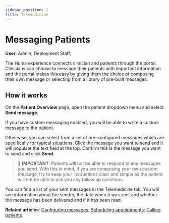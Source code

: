 ```yaml
---
sidebar_position: 1
title: Telemedicine 
---
```

# Messaging Patients
**User**: Admin; Deployment Staff; 

The Huma experience connects clinician and patients through the portal. Clinicians can choose to message their patients with important information and the portal makes this easy by giving them the choice of composing their own message or selecting from a library of pre-built messages.

## How it works​
On the **Patient Overview** page, open the patient dropdown menu and select **Send message**.

If you have custom messaging enabled, you will be able to write a custom message to the patient. 

Otherwise, you can select from a set of pre-configured messages which are specifically for typical situations. Click the message you want to send and it will populate the text field at the top. Confirm this is the message you want to send and click **Send**.

> 🛑 **IMPORTANT**: Patients will not be able to respond to any messages you send. With this in mind, if you are composing your own custom message, try to keep your instructions clear and simple as the patient will not be able to ask you any follow up questions.

You can find a list of your sent messages in the Telemedicine tab. You will see information about the sender, the date when it was sent and whether the message has been delivered and if it has been read.

**Related articles**: [Configuring messages](https://github.com/huma-engineering/huma-docs/blob/052dca39711e6481e92fb876bc861e502171bcf4/data-collection/Admin%20Portal/Managing%20Deployments/General%20Settings/Configuring%20messages.md); [Scheduling appointments](https://github.com/huma-engineering/huma-docs/blob/676db81273f45bf854cb87f6ff9e63f91d71496e/data-collection/Clinician%20Portal/Telemedicine/Scheduling%20appointments.md); [Calling patients](https://github.com/huma-engineering/huma-docs/blob/ed02d3871dffa8629e34456558259c23de70cdcf/data-collection/Clinician%20Portal/Telemedicine/Calling%20patients.md)
